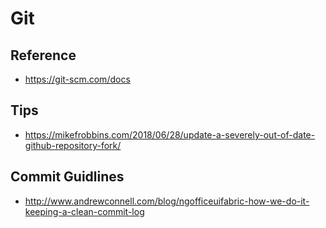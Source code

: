 # Git

## Reference

- https://git-scm.com/docs

## Tips

- https://mikefrobbins.com/2018/06/28/update-a-severely-out-of-date-github-repository-fork/

## Commit Guidlines

- <http://www.andrewconnell.com/blog/ngofficeuifabric-how-we-do-it-keeping-a-clean-commit-log>